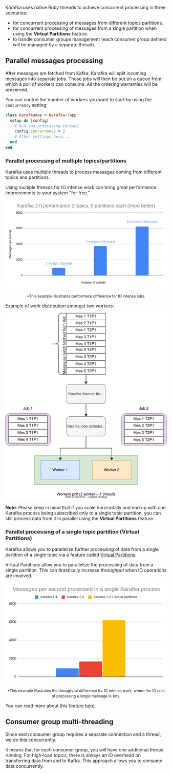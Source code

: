 Karafka uses native Ruby threads to achieve concurrent processing in three scenarios:

- for concurrent processing of messages from different topics partitions.
- for concurrent processing of messages from a single partition when using the **Virtual Partitions** feature.
- to handle consumer groups management (each consumer group defined will be managed by a separate thread).

## Parallel messages processing

After messages are fetched from Kafka, Karafka will split incoming messages into separate jobs. Those jobs will then be put on a queue from which a poll of workers can consume. All the ordering warranties will be preserved.

You can control the number of workers you want to start by using the `concurrency` setting:

```ruby
class KarafkaApp < Karafka::App
  setup do |config|
    # Run two processing threads
    config.concurrency = 2
    # Other settings here...
  end
end
```

### Parallel processing of multiple topics/partitions

Karafka uses multiple threads to process messages coming from different topics and partitions.

Using multiple threads for IO intense work can bring great performance improvements to your system "for free."

<p align="center">
  <img src="images/workers-performance.png" />
</p>
<p align="center">
  <small>*This example illustrates performace difference for IO intense jobs.</small>
</p>

Example of work distribution amongst two workers:

<p align="center">
  <img src="images/processing-workers.svg" />
</p>

**Note**: Please keep in mind that if you scale horizontally and end up with one Karafka process being subscribed only to a single topic partition, you can still process data from it in parallel using the **Virtual Partitions** feature.

### Parallel processing of a single topic partition (Virtual Partitions)

Karafka allows you to parallelize further processing of data from a single partition of a single topic via a feature called [Virtual Partitions](https://github.com/karafka/karafka/wiki/Pro-Virtual-Partitions).

Virtual Partitions allow you to parallelize the processing of data from a single partition. This can drastically increase throughput when IO operations are involved.

<p align="center">
  <img src="https://raw.githubusercontent.com/karafka/misc/master/stats/virtual_partitions_performance.png" />
</p>
<p align="center">
  <small>*This example illustrates the throughput difference for IO intense work, where the IO cost of processing a single message is 1ms.
  </small>
</p>

You can read more about this feature [here](https://github.com/karafka/karafka/wiki/Pro-Virtual-Partitions).

## Consumer group multi-threading

Since each consumer group requires a separate connection and a thread, we do this concurrently.

It means that for each consumer group, you will have one additional thread running. For high-load topics, there is always an IO overhead on transferring data from and to Kafka. This approach allows you to consume data concurrently.
